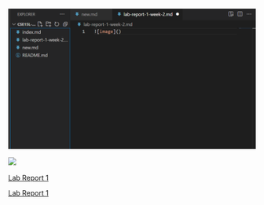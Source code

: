 ![image](screenshot.png)
<html>
<img src = “screenshot.png” width = “400” height = “300”>
</html>

[Lab Report 1](lab-report-1-week-2.md)


[Lab Report 1](https://yug030.github.io/cse15l-lab-reports/lab-report-1-week-2.html)